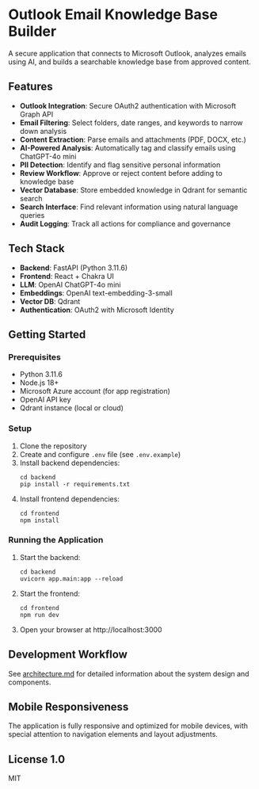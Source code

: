 # Outlook Email Knowledge Base Builder

A secure application that connects to Microsoft Outlook, analyzes emails using AI, and builds a searchable knowledge base from approved content.

## Features

- **Outlook Integration**: Secure OAuth2 authentication with Microsoft Graph API
- **Email Filtering**: Select folders, date ranges, and keywords to narrow down analysis
- **Content Extraction**: Parse emails and attachments (PDF, DOCX, etc.)
- **AI-Powered Analysis**: Automatically tag and classify emails using ChatGPT-4o mini
- **PII Detection**: Identify and flag sensitive personal information
- **Review Workflow**: Approve or reject content before adding to knowledge base
- **Vector Database**: Store embedded knowledge in Qdrant for semantic search
- **Search Interface**: Find relevant information using natural language queries
- **Audit Logging**: Track all actions for compliance and governance

## Tech Stack

- **Backend**: FastAPI (Python 3.11.6)
- **Frontend**: React + Chakra UI
- **LLM**: OpenAI ChatGPT-4o mini
- **Embeddings**: OpenAI text-embedding-3-small
- **Vector DB**: Qdrant
- **Authentication**: OAuth2 with Microsoft Identity

## Getting Started

### Prerequisites

- Python 3.11.6
- Node.js 18+
- Microsoft Azure account (for app registration)
- OpenAI API key
- Qdrant instance (local or cloud)

### Setup

1. Clone the repository
2. Create and configure `.env` file (see `.env.example`)
3. Install backend dependencies:
   ```
   cd backend
   pip install -r requirements.txt
   ```
4. Install frontend dependencies:
   ```
   cd frontend
   npm install
   ```

### Running the Application

1. Start the backend:
   ```
   cd backend
   uvicorn app.main:app --reload
   ```
2. Start the frontend:
   ```
   cd frontend
   npm run dev
   ```
3. Open your browser at http://localhost:3000

## Development Workflow

See [architecture.md](./docs/architecture.md) for detailed information about the system design and components.

## Mobile Responsiveness
The application is fully responsive and optimized for mobile devices, with special attention to navigation elements and layout adjustments.

## License 1.0

MIT
